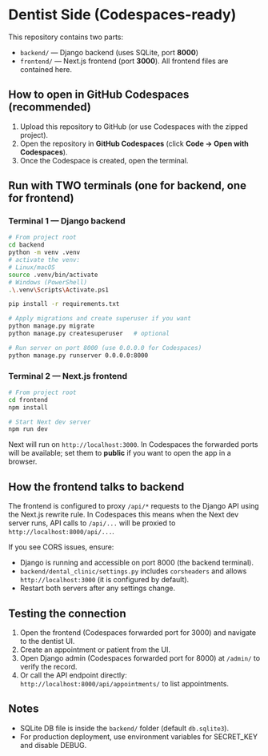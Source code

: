 # Dentist Side (Codespaces-ready)

This repository contains two parts:
- `backend/` — Django backend (uses SQLite, port **8000**)
- `frontend/` — Next.js frontend (port **3000**). All frontend files are contained here.

## How to open in GitHub Codespaces (recommended)

1. Upload this repository to GitHub (or use Codespaces with the zipped project).
2. Open the repository in **GitHub Codespaces** (click **Code → Open with Codespaces**).
3. Once the Codespace is created, open the terminal.

## Run with TWO terminals (one for backend, one for frontend)

### Terminal 1 — Django backend
```bash
# From project root
cd backend
python -m venv .venv
# activate the venv:
# Linux/macOS
source .venv/bin/activate
# Windows (PowerShell)
.\.venv\Scripts\Activate.ps1

pip install -r requirements.txt

# Apply migrations and create superuser if you want
python manage.py migrate
python manage.py createsuperuser   # optional

# Run server on port 8000 (use 0.0.0.0 for Codespaces)
python manage.py runserver 0.0.0.0:8000
```

### Terminal 2 — Next.js frontend
```bash
# From project root
cd frontend
npm install

# Start Next dev server
npm run dev
```

Next will run on `http://localhost:3000`. In Codespaces the forwarded ports will be available; set them to **public** if you want to open the app in a browser.

## How the frontend talks to backend

The frontend is configured to proxy `/api/*` requests to the Django API using the Next.js rewrite rule. In Codespaces this means when the Next dev server runs, API calls to `/api/...` will be proxied to `http://localhost:8000/api/...`.

If you see CORS issues, ensure:
- Django is running and accessible on port 8000 (the backend terminal).
- `backend/dental_clinic/settings.py` includes `corsheaders` and allows `http://localhost:3000` (it is configured by default).
- Restart both servers after any settings change.

## Testing the connection

1. Open the frontend (Codespaces forwarded port for 3000) and navigate to the dentist UI.
2. Create an appointment or patient from the UI.
3. Open Django admin (Codespaces forwarded port for 8000) at `/admin/` to verify the record.
4. Or call the API endpoint directly: `http://localhost:8000/api/appointments/` to list appointments.

## Notes

- SQLite DB file is inside the `backend/` folder (default `db.sqlite3`).
- For production deployment, use environment variables for SECRET_KEY and disable DEBUG.